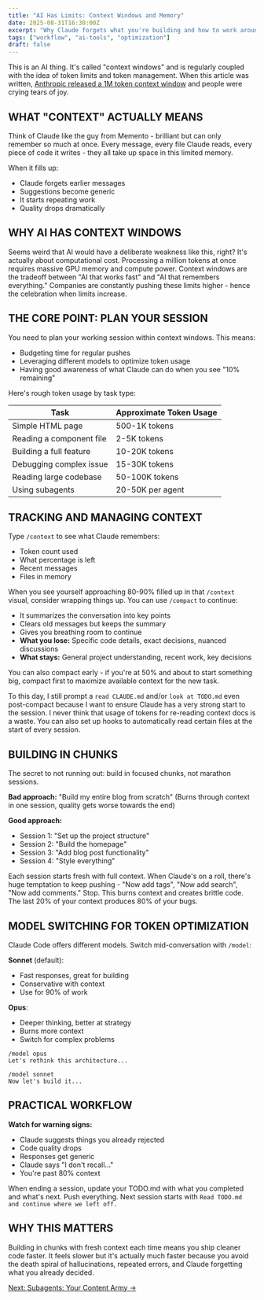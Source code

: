 ```yaml
---
title: "AI Has Limits: Context Windows and Memory"
date: 2025-08-31T16:30:00Z
excerpt: "Why Claude forgets what you're building and how to work around the limits."
tags: ["workflow", "ai-tools", "optimization"]
draft: false
---
```


This is an AI thing. It's called "context windows" and is regularly coupled with the idea of token limits and token management. When this article was written, [Anthropic released a 1M token context window](https://www.anthropic.com/news/1m-context) and people were crying tears of joy.

## WHAT "CONTEXT" ACTUALLY MEANS

Think of Claude like the guy from Memento - brilliant but can only remember so much at once. Every message, every file Claude reads, every piece of code it writes - they all take up space in this limited memory.

When it fills up:
- Claude forgets earlier messages
- Suggestions become generic
- It starts repeating work
- Quality drops dramatically

## WHY AI HAS CONTEXT WINDOWS

Seems weird that AI would have a deliberate weakness like this, right? It's actually about computational cost. Processing a million tokens at once requires massive GPU memory and compute power. Context windows are the tradeoff between "AI that works fast" and "AI that remembers everything." Companies are constantly pushing these limits higher - hence the celebration when limits increase.

## THE CORE POINT: PLAN YOUR SESSION

You need to plan your working session within context windows. This means:
- Budgeting time for regular pushes
- Leveraging different models to optimize token usage
- Having good awareness of what Claude can do when you see "10% remaining"

Here's rough token usage by task type:

| Task | Approximate Token Usage |
|------|------------------------|
| Simple HTML page | 500-1K tokens |
| Reading a component file | 2-5K tokens |
| Building a full feature | 10-20K tokens |
| Debugging complex issue | 15-30K tokens |
| Reading large codebase | 50-100K tokens |
| Using subagents | 20-50K per agent |

## TRACKING AND MANAGING CONTEXT

Type `/context` to see what Claude remembers:
- Token count used
- What percentage is left
- Recent messages
- Files in memory

When you see yourself approaching 80-90% filled up in that `/context` visual, consider wrapping things up. You can use `/compact` to continue:
- It summarizes the conversation into key points
- Clears old messages but keeps the summary
- Gives you breathing room to continue
- **What you lose:** Specific code details, exact decisions, nuanced discussions
- **What stays:** General project understanding, recent work, key decisions

You can also compact early - if you're at 50% and about to start something big, compact first to maximize available context for the new task.

To this day, I still prompt a `read CLAUDE.md` and/or `look at TODO.md` even post-compact because I want to ensure Claude has a very strong start to the session. I never think that usage of tokens for re-reading context docs is a waste. You can also set up hooks to automatically read certain files at the start of every session.

## BUILDING IN CHUNKS

The secret to not running out: build in focused chunks, not marathon sessions.

**Bad approach:**
"Build my entire blog from scratch"
(Burns through context in one session, quality gets worse towards the end)

**Good approach:**
- Session 1: "Set up the project structure"
- Session 2: "Build the homepage"
- Session 3: "Add blog post functionality"
- Session 4: "Style everything"

Each session starts fresh with full context. When Claude's on a roll, there's huge temptation to keep pushing - "Now add tags", "Now add search", "Now add comments." Stop. This burns context and creates brittle code. The last 20% of your context produces 80% of your bugs.

## MODEL SWITCHING FOR TOKEN OPTIMIZATION

Claude Code offers different models. Switch mid-conversation with `/model`:

**Sonnet** (default):
- Fast responses, great for building
- Conservative with context
- Use for 90% of work

**Opus**:
- Deeper thinking, better at strategy
- Burns more context
- Switch for complex problems

```
/model opus
Let's rethink this architecture...

/model sonnet  
Now let's build it...
```

## PRACTICAL WORKFLOW

**Watch for warning signs:**
- Claude suggests things you already rejected
- Code quality drops
- Responses get generic
- Claude says "I don't recall..."
- You're past 80% context

When ending a session, update your TODO.md with what you completed and what's next. Push everything. Next session starts with `Read TODO.md and continue where we left off.`

## WHY THIS MATTERS

Building in chunks with fresh context each time means you ship cleaner code faster. It feels slower but it's actually much faster because you avoid the death spiral of hallucinations, repeated errors, and Claude forgetting what you already decided.

[Next: Subagents: Your Content Army →](/posts/subagents-your-content-army)